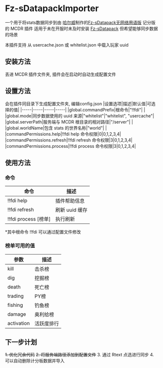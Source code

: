 # Fz-sDatapackImporter
一个用于将stats数据同步到由 [哈尔威](https://gitee.com/harvey-husky)制作的[Fz-sDatapack无网络用语版](https://gitee.com/harvey-husky/FZ-sDatapack/tree/2.1-no-memes/) 记分版的 MCDR 插件
适用于未在开服时未及时安装 [Fz-sDatapack](https://github.com/Harveykang/FZ-sDataPack) 但希望能够同步数据的场景

本插件支持 从 usercache.json 或 whitelist.json 中载入玩家 uuid

## 安装方法
丢进 MCDR 插件文件夹, 插件会在启动时自动生成配置文件

## 设置方法
会在插件同目录下生成配置文件夹, 编辑config.json
|设置选项|描述|默认值|可选择的值|
|-----|-----|-----|-----|
|global.commandPrefix|根命令|"!!fdi"| |
|global.mode|同步数据使用的 uuid 来源|"whitelist"|"whitelist", "usercache"|
|global.serverPath|服务端与 MCDR 根目录的相对路径|"/server"| |
|global.worldName|包含 stats 的世界名称|"world"| |
|commandPermissions.help|!!fdi help 命令权限|0|0,1,2,3,4|
|commandPermissions.refresh|!!fdi refresh 命令权限|3|0,1,2,3,4|
|commandPermissions.process|!!fdi process 命令权限|3|0,1,2,3,4|

## 使用方法

### 命令
|命令|描述|
|-----|-----|
|!!fdi help| 插件帮助信息|
|!!fdi refresh| 刷新 uuid 缓存|
|!!fdi process [榜单]| 执行刷新|
*其中根命令 !!fdi 可以通过配置文件修改

### 榜单可用的值
|参数|描述|
|-----|-----|
|kill|击杀榜|
|dig|挖掘榜|
|death|死亡榜|
|trading|PY榜|
|fishing|钓鱼榜|
|damage|奥利给榜|
|activation|活跃度排行|

## 下一步计划
~~1. 优化冗余代码~~
~~2. 将服务端路径添加到配置文件~~
3. 通过 Rtext 点选进行同步
4. 可以自动删除计分板数据并导入
